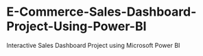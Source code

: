 # E-Commerce-Sales-Dashboard-Project-Using-Power-BI
Interactive Sales Dashboard Project using Microsoft Power BI
